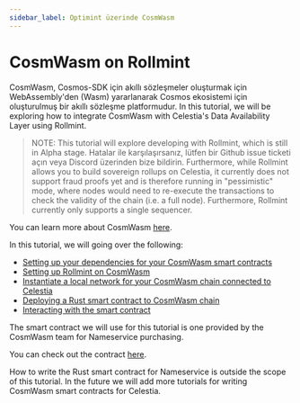 ```yaml
---
sidebar_label: Optimint üzerinde CosmWasm
---
```


# CosmWasm on Rollmint

CosmWasm, Cosmos-SDK için akıllı sözleşmeler oluşturmak için WebAssembly'den (Wasm) yararlanarak Cosmos ekosistemi için oluşturulmuş bir akıllı sözleşme platformudur. In this tutorial, we will be exploring how to integrate CosmWasm with Celestia's Data Availability Layer using Rollmint.

> NOTE: This tutorial will explore developing with Rollmint, which is still in Alpha stage. Hatalar ile karşılaşırsanız, lütfen bir Github issue ticketi açın veya Discord üzerinden bize bildirin. Furthermore, while Rollmint allows you to build sovereign rollups on Celestia, it currently does not support fraud proofs yet and is therefore running in "pessimistic" mode, where nodes would need to re-execute the transactions to check the validity of the chain (i.e. a full node). Furthermore, Rollmint currently only supports a single sequencer.

You can learn more about CosmWasm [here](https://docs.cosmwasm.com/docs/1.0/).

In this tutorial, we will going over the following:

* [Setting up your dependencies for your CosmWasm smart contracts](./cosmwasm-dependency.md)
* [Setting up Rollmint on CosmWasm](./cosmwasm-dependency.md#wasmd-installation)
* [Instantiate a local network for your CosmWasm chain connected to Celestia](./cosmwasm-environment.md)
* [Deploying a Rust smart contract to CosmWasm chain](./cosmwasm-contract-deployment.md)
* [Interacting with the smart contract](./cosmwasm-contract-interaction.md)

The smart contract we will use for this tutorial is one provided by the CosmWasm team for Nameservice purchasing.

You can check out the contract [here](https://github.com/InterWasm/cw-contracts/tree/main/contracts/nameservice).

How to write the Rust smart contract for Nameservice is outside the scope of this tutorial. In the future we will add more tutorials for writing CosmWasm smart contracts for Celestia.
